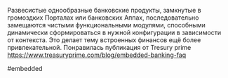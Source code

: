 
Развесистые однообразные банковские продукты, замкнутые в громоздких Порталах или банковских Аппах, последовательно замещаются чистыми функциональными модулями, способными динамически сформироваться в нужной конфигурации в зависимости от контекста. Это делает тему встроенных финансов ещё более привлекательной. Понравилась публикация от Tresury prime https://www.treasuryprime.com/blog/embedded-banking-faq

#embedded 